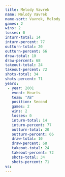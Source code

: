 ```yaml
---
title: Melody Vavrek
name: Melody Vavrek
name-sort: Vavrek, Melody
games: 2
wins: 2
losses: 0
inturn-total: 14
inturn-percent: 77
outturn-total: 20
outturn-percent: 66
draw-total: 10
draw-percent: 68
takeout-total: 24
takeout-percent: 72
shots-total: 34
shots-percent: 71
years:
 - year: 2001
   event: Hearts
   team: "AB"
   position: Second
   games: 2
   wins: 2
   losses: 0
   inturn-total: 14
   inturn-percent: 77
   outturn-total: 20
   outturn-percent: 66
   draw-total: 10
   draw-percent: 68
   takeout-total: 24
   takeout-percent: 72
   shots-total: 34
   shots-percent: 71
vs:
---
```

